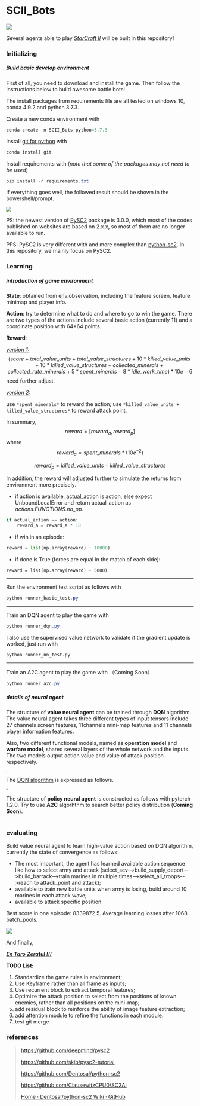# SCII_Bots
<img src="assets/BC.jpg" style="zoom:100%"/>

Several agents able to play *[StarCraft II]((https://starcraft2.com/))* will be built in this repository!



### Initializing

##### Build basic develop environment

First of all, you need to download and install the game. Then follow the instructions below to build awesome battle bots!

The install packages from requirements file are all tested on windows 10, conda 4.9.2 and python 3.7.3.

Create a new conda environment with

```powershell
conda create -n SCII_Bots python=3.7.3
```

Install [git for python](https://anaconda.org/anaconda/git) with 

```powershell
conda install git
```

Install requirements with (*note that some of the packages may not need to be used*)

```powershell
pip install -r requirements.txt
```

If everything goes well, the followed result should be shown in the powershell/prompt.

<img src="assets/requirements_of_py37_clone.png" style="zoom:80%"/>

PS: the newest version of [PySC2](https://github.com/deepmind/pysc2) package is 3.0.0, which most of the codes published on websites are based on 2.x.x, so most of them are no longer available to run. 

PPS: PySC2 is very different with and more complex than [python-sc2](https://github.com/Dentosal/python-sc2). In this repository, we mainly focus on PySC2.



### Learning

##### introduction of game environment 

**State**: obtained from env.observation, including the feature screen, feature minimap and player info.

**Action**: try to determine what to do and where to go to win the game. There are two types of the actions include several basic action (currently 11) and a coordinate position with 64*64 points.

**Reward**: 

<u>*version 1:*</u>
$$
(score + total\_value\_units + total\_value\_structures + 10*killed\_value\_units + 10*killed\_value\_structures + collected\_minerals + collected\_rate\_minerals + 5*spent\_minerals - 8*idle\_work\_time) * 10e-6
$$
need further adjust.

<u>*version 2:*</u>

use `*spent_minerals*` to reward the action; use `*killed_value_units + killed_value_structures*` to reward attack point.

In summary,
$$
reward = [reward_a, reward_p]
$$
where
$$
reward_a = spent\_minerals * (10e^{-2})
$$

$$
reward_p = killed\_value\_units + killed\_value\_structures
$$

In addition, the reward will adjusted further to simulate the returns from environment more precisely. 

- if action is available, actual_action is action, else expect UnboundLocalError and return actual_action as *actions.FUNCTIONS.no_op*. 

```python
if actual_action == action:
    reward_a = reward_a * 10
```

- if win in an episode:

```python
reward = list(np.array(reward) + 10000)
```

- if done is True (forces are equal in the match of each side):

```
reward = list(np.array(reward) - 5000)
```



------

Run the environment test script as follows with

```powershell
python runner_basic_test.py
```

------

Train an DQN agent to play the game with 

```powershell
python runner_dqn.py
```

I also use the supervised value network to validate if the gradient update is worked, just run with

```python
python runner_nn_test.py
```



------

Train an A2C agent to play the game with （Coming Soon）

```powershell
python runner_a2c.py
```



##### details of neural agent

The structure of **value neural agent** can be trained through **DQN** algorithm. The value neural agent takes three different types of input tensors include 27 channels screen features, 11channels mini-map features and 11 channels player information features. 

Also, two different functional models, named as **operation model** and **warfare model**, shared several layers of the whole network and the inputs. The two models output action value and value of attack position respectively.

<img src="assets\dqnagent-1621745942426.png" style="zoom:15%"/>

The [DQN algorithm](https://zhuanlan.zhihu.com/p/97856004) is expressed as follows.

<img src="assets\dqn_algo.png" style="zoom:36%"/>

The structure of **policy neural agent** is constructed as follows with pytorch 1.2.0. Try to use **A2C** algorhthm to search better policy distribution (**Coming Soon**).

<img src="assets/a2cagent-1621745942426.png" style="zoom:10%"/>



### evaluating

Build value neural agent to learn high-value action based on DQN algorithm, currently the state of convergence as follows:

-  The most important, the agent has learned available action sequence like how to select army and attack (select_scv-->build_supply_deport-->build_barrack-->train marines in multiple times-->select_all_troops-->reach to attack_point and attack);
-  available to train new battle units when army is losing, build around 10 marines in each attack wave;
- available to attack specific position.



 Best score in one episode: 8339872.5. Average learning losses after 1068 batch_pools. 

<img src="assets/image-20210608150500854.png" style="zoom:100%"/>

And finally,

<u>***En Taro Zeratul !!!***</u>



**TODO List:**

1. Standardize the game rules in environment;
2. Use Keyframe rather than all frame as inputs;
3. Use recurrent block to extract temporal features;
4. Optimize the attack position to select from the positions of known enemies, rather than all positions on the mini-map;
5. add residual block to reinforce the ability of image feature extraction;
6. add attention module to refine the functions in each module.
7. test git merge

### references

> https://github.com/deepmind/pysc2
>
> https://github.com/skjb/pysc2-tutorial
>
> https://github.com/Dentosal/python-sc2
>
> https://github.com/ClausewitzCPU0/SC2AI
>
> [Home · Dentosal/python-sc2 Wiki · GitHub](https://github.com/Dentosal/python-sc2/wiki)
